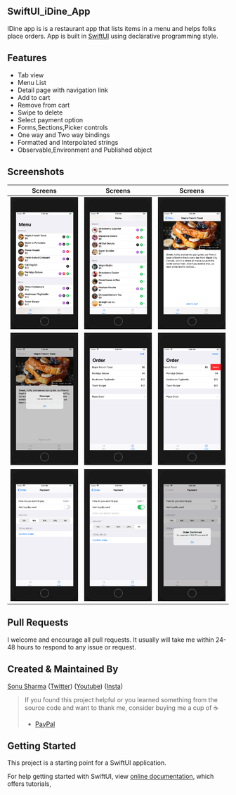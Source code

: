 ## SwiftUI_iDine_App

IDine app is is a restaurant app that lists items in a menu and helps folks place orders. App is built in [SwiftUI](https://developer.apple.com/tutorials/swiftui) using declarative programming style.


## Features

* Tab view
* Menu List
* Detail page with navigation link
* Add to cart 
* Remove from cart 
* Swipe to delete
* Select payment option
* Forms,Sections,Picker controls
* One way and Two way bindings
* Formatted and Interpolated strings
* Observable,Environment and Published object 

## Screenshots

 Screens               |  Screens  |  Screens
:-------------------------:|:-------------------------:|:-------------------------:
![](https://github.com/TheAlphamerc/SwiftUI_IDine_App/blob/master/screenshots/screenshot_1.png?raw=true)|![](https://github.com/TheAlphamerc/SwiftUI_IDine_App/blob/master/screenshots/screenshot_9.png?raw=true)|![](https://github.com/TheAlphamerc/SwiftUI_IDine_App/blob/master/screenshots/screenshot_2.png?raw=true) |
![](https://github.com/TheAlphamerc/SwiftUI_IDine_App/blob/master/screenshots/screenshot_3.png?raw=true)|![](https://github.com/TheAlphamerc/SwiftUI_IDine_App/blob/master/screenshots/screenshot_4.png?raw=true)|![](https://github.com/TheAlphamerc/SwiftUI_IDine_App/blob/master/screenshots/screenshot_5.png?raw=true) 
![](https://github.com/TheAlphamerc/SwiftUI_IDine_App/blob/master/screenshots/screenshot_6.png?raw=true)|![](https://github.com/TheAlphamerc/SwiftUI_IDine_App/blob/master/screenshots/screenshot_7.png?raw=true)|![](https://github.com/TheAlphamerc/SwiftUI_IDine_App/blob/master/screenshots/screenshot_8.png?raw=true) 

## Pull Requests

I welcome and encourage all pull requests. It usually will take me within 24-48 hours to respond to any issue or request.

## Created & Maintained By

[Sonu Sharma](https://github.com/TheAlphamerc) ([Twitter](https://www.twitter.com/TheAlphamerc)) ([Youtube](https://www.youtube.com/user/sonusharma045sonu/))
([Insta](https://www.instagram.com/_sonu_sharma__))

> If you found this project helpful or you learned something from the source code and want to thank me, consider buying me a cup of :coffee:
>
> * [PayPal](https://www.paypal.me/TheAlphamerc/)

## Getting Started

This project is a starting point for a SwiftUI application.

For help getting started with SwiftUI, view
[online documentation](https://developer.apple.com/tutorials/swiftui/), which offers tutorials,
